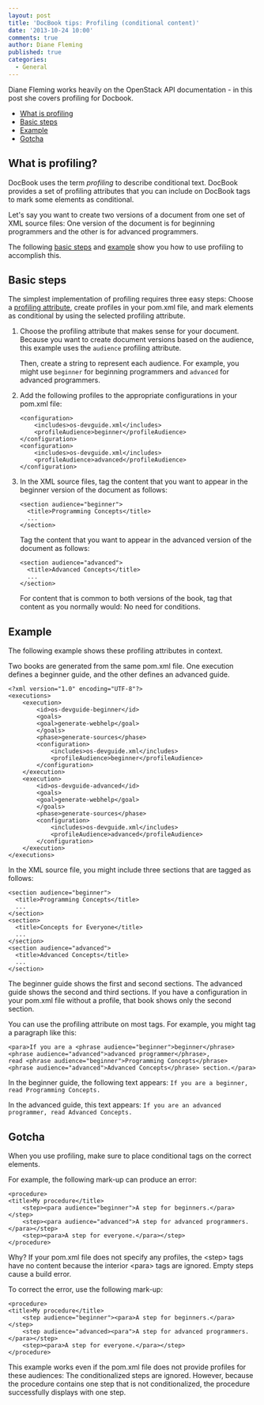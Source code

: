 ```yaml
---
layout: post
title: 'DocBook tips: Profiling (conditional content)'
date: '2013-10-24 10:00'
comments: true
author: Diane Fleming
published: true
categories:
  - General
---
```


Diane Fleming works heavily on the OpenStack API documentation - in this post
she covers profiling for Docbook.

<!-- more -->

*   [What is profiling](#whatisprofiling)
*   [Basic steps](#basicsteps)
*   [Example](#example)
*   [Gotcha](#gotcha)

<h2 id="whatisprofiling">What is profiling?</h2>

DocBook uses the term *profiling* to describe conditional text. DocBook provides a set of
profiling attributes that you can include on DocBook tags to mark some elements as conditional.

Let's say you want to create two versions of a document from one set of XML source files:
One version of the document is for beginning programmers and the other is for advanced programmers.

The following [basic steps](#basicsteps) and [example](#example) show you how to use profiling to accomplish this.

<h2 id="basicsteps">Basic steps</h2>

The simplest implementation of profiling requires three easy steps:
Choose a [profiling attribute](http://www.sagehill.net/docbookxsl/Profiling.html#MarkProfileText), create profiles in your pom.xml file, and mark elements as conditional by using the selected profiling attribute.

<ol>
<li><p>Choose the profiling attribute that makes sense for your document. Because you want to
create document versions based on the audience, this example uses the <code>audience</code> profiling attribute.</p>
<p>Then, create a string to represent each audience. For example, you might use <code>beginner</code>
for beginning programmers and <code>advanced</code> for advanced programmers.</p>
<p/></li>
<li><p>Add the following profiles to the appropriate configurations in your pom.xml file:</p>
<pre><code>&lt;configuration&gt;
    &lt;includes&gt;os-devguide.xml&lt;/includes&gt;
    &lt;profileAudience&gt;beginner&lt;/profileAudience&gt;
&lt;/configuration&gt;
&lt;configuration&gt;
    &lt;includes&gt;os-devguide.xml&lt;/includes&gt;
    &lt;profileAudience&gt;advanced&lt;/profileAudience&gt;
&lt;/configuration&gt;</code></pre>

</li>
<li><p>In the XML source files, tag the content that you want to appear in the beginner version
of the document as follows:</p>
<pre><code>&lt;section audience="beginner"&gt;
  &lt;title&gt;Programming Concepts&lt;/title&gt;
  ...
&lt;/section&gt;</code></pre>
<p>Tag the content that you want to appear in the advanced version of the document as follows:</p>
<pre><code>&lt;section audience="advanced"&gt;
  &lt;title&gt;Advanced Concepts&lt;/title&gt;
  ...
&lt;/section&gt;</code></pre>
<p>For content that is common to both versions of the book, tag that content as you normally would:
No need for conditions.</p>
<p/>
</li>
</ol>
<h2 id="example">Example</h2>
<p>The following example shows these profiling attributes in context.</p>
<p>Two books are generated from the same pom.xml file. One execution defines a beginner guide,
and the other defines an advanced guide.</p>
<pre><code>&lt;?xml version="1.0" encoding="UTF-8"?&gt;
&lt;executions&gt;
    &lt;execution&gt;
        &lt;id&gt;os-devguide-beginner&lt;/id&gt;
        &lt;goals&gt;
        &lt;goal&gt;generate-webhelp&lt;/goal&gt;
        &lt;/goals&gt;
        &lt;phase&gt;generate-sources&lt;/phase&gt;
        &lt;configuration&gt;
            &lt;includes&gt;os-devguide.xml&lt;/includes&gt;
            &lt;profileAudience&gt;beginner&lt;/profileAudience&gt;
        &lt;/configuration&gt;
    &lt;/execution&gt;
    &lt;execution&gt;
        &lt;id&gt;os-devguide-advanced&lt;/id&gt;
        &lt;goals&gt;
        &lt;goal&gt;generate-webhelp&lt;/goal&gt;
        &lt;/goals&gt;
        &lt;phase&gt;generate-sources&lt;/phase&gt;
        &lt;configuration&gt;
            &lt;includes&gt;os-devguide.xml&lt;/includes&gt;
            &lt;profileAudience&gt;advanced&lt;/profileAudience&gt;
        &lt;/configuration&gt;
    &lt;/execution&gt;
&lt;/executions&gt;
</code></pre>
<p>In the XML source file, you might include three sections that are tagged as follows:</p>
<pre><code>&lt;section audience="beginner"&gt;
  &lt;title&gt;Programming Concepts&lt;/title&gt;
  ...
&lt;/section&gt;
&lt;section&gt;
  &lt;title&gt;Concepts for Everyone&lt;/title&gt;
  ...
&lt;/section&gt;
&lt;section audience="advanced"&gt;
  &lt;title&gt;Advanced Concepts&lt;/title&gt;
  ...
&lt;/section&gt;</code></pre>
<p>The beginner guide shows the first and second sections. The advanced guide shows the second and third sections. If you have a configuration in your pom.xml file without a profile, that book shows only the second section.</p>
<p>You can use the profiling attribute on most tags. For example, you might tag a paragraph like this:</p>
<pre><code>&lt;para&gt;If you are a &lt;phrase audience="beginner"&gt;beginner&lt;/phrase&gt;
&lt;phrase audience="advanced"&gt;advanced programmer&lt;/phrase&gt;,
read &lt;phrase audience="beginner"&gt;Programming Concepts&lt;/phrase&gt;
&lt;phrase audience="advanced"&gt;Advanced Concepts&lt;/phrase&gt; section.&lt;/para&gt;</code></pre>
<p>In the beginner guide, the following text appears: <code>If you are a beginner, read Programming Concepts.</code></p>
<p>In the advanced guide, this text appears: <code>If you are an advanced programmer, read Advanced Concepts.</code></p>
<h2 id="gotcha">Gotcha</h2>
<p>When you use profiling, make sure to place conditional tags on the correct elements.</p>
<p>For example, the following mark-up can produce an error:</p>
<pre><code>&lt;procedure&gt;
&lt;title&gt;My procedure&lt;/title&gt;
    &lt;step&gt;&lt;para audience="beginner"&gt;A step for beginners.&lt;/para&gt;&lt;/step&gt;
    &lt;step&gt;&lt;para audience="advanced"&gt;A step for advanced programmers.&lt;/para&gt;&lt;/step&gt;
    &lt;step&gt;&lt;para&gt;A step for everyone.&lt;/para&gt;&lt;/step&gt;
&lt;/procedure&gt;</pre></code>
<p>Why? If your pom.xml file does not specify any profiles, the &lt;step&gt; tags have no content because the
interior &lt;para&gt; tags are ignored. Empty steps cause a build error.</p>
<p>To correct the error, use the following mark-up:</p>
<pre><code>&lt;procedure&gt;
&lt;title&gt;My procedure&lt;/title&gt;
    &lt;step audience="beginner"&gt;&lt;para&gt;A step for beginners.&lt;/para&gt;&lt;/step&gt;
    &lt;step audience="advanced&gt;&lt;para"&gt;A step for advanced programmers.&lt;/para&gt;&lt;/step&gt;
    &lt;step&gt;&lt;para&gt;A step for everyone.&lt;/para&gt;&lt;/step&gt;
&lt;/procedure&gt;</pre></code>
<p>This example works even if the pom.xml file does not provide profiles for these audiences:
The conditionalized steps are ignored. However, because the procedure contains one step that is not
conditionalized, the procedure successfully displays with one step.</p>